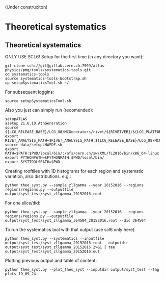 (Under construciton)


Theoretical systematics
=========================

## Theoretical systematics

ONLY USE SCL6!
Setup for the first time (in any directory you want):

	git clone ssh://git@gitlab.cern.ch:7999/atlas-physics/pmg/tools/systematics-tools.git
	cd systematics-tools
	source systematics-tools-bootstrap.sh
	cp setupSystematicsTool.sh ~/.

For subsequent loggins:

	source setupSystematicsTool.sh 

Also you just can simply run (recomended):

	setupATLAS
	asetup 21.6.10,AthGeneration
	source ${LCG_RELEASE_BASE}/LCG_88/MCGenerators/rivet/${RIVETVER}/${LCG_PLATFORM}/rivetenv.sh
	export RIVET_ANALYSIS_PATH=$RIVET_ANALYSIS_PATH:${LCG_RELEASE_BASE}/LCG_88/MCGenerators/rivet/${RIVETVER}/${LCG_PLATFORM}/share/Rivet
	source data/setupLHAPDF.sh
	export PATH=$PATH:$PWD/local/bin/:/afs/cern.ch/sw/XML/TL2016/bin/x86_64-linux
	export PYTHONPATH=$PYTHONPATH:$PWD/local/bin/
	export SYSTTOOLSPATH=$PWD


Creating rooftiles with 1D histograms for each region and systematic variation, also distributions. e.g.:
    
    python theo_syst.py --sample zllgamma --year 20152016 --regions regions/regions.py --outputfile output/syst_test/syst_zllgamma_20152016.root

For one slice/did:

    python theo_syst.py --sample zllgamma --year 20152016 --regions regions/regions.py --outputfile output/syst_test/syst_zllgamma_364504_20152016.root --did 364504
    
To run the systematics tool with that output (use scl6 only here):

	python theo_syst.py --systematics --inputfile output/syst_test/syst_zllgamma_20152016.root --outputdir output/syst_test/syst_zllgamma_20152016 2>&1 | tee output/syst_test/syst_zllgamma_20152016.out

Plotting previous output and table of content:

	python theo_syst.py --plot_theo_syst --inputdir output/syst_test --tag plots_19_09_24